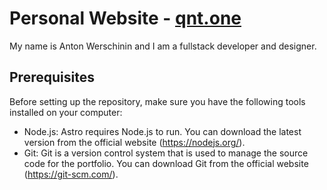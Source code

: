 # Personal Website - [qnt.one][1]

My name is Anton Werschinin and I am a fullstack developer and designer.

## Prerequisites

Before setting up the repository, make sure you have the following tools installed on your computer:

- Node.js: Astro requires Node.js to run. You can download the latest version from the official website (https://nodejs.org/).
- Git: Git is a version control system that is used to manage the source code for the portfolio. You can download Git from the official website (https://git-scm.com/).

[1]: https://qnt.one
